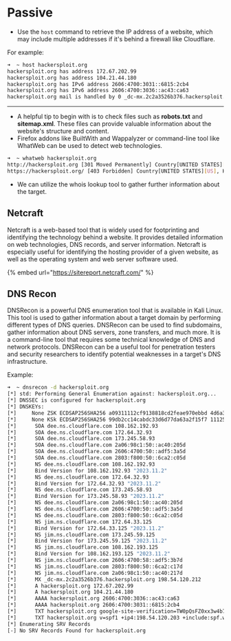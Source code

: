 # Passive

* Use the `host` command to retrieve the IP address of a website, which may include multiple addresses if it's behind a firewall like Cloudflare.

For example:

```sh
➜  ~ host hackersploit.org
hackersploit.org has address 172.67.202.99
hackersploit.org has address 104.21.44.180
hackersploit.org has IPv6 address 2606:4700:3031::6815:2cb4
hackersploit.org has IPv6 address 2606:4700:3036::ac43:ca63
hackersploit.org mail is handled by 0 _dc-mx.2c2a3526b376.hackersploit.org.
```

***

* A helpful tip to begin with is to check files such as **robots.txt** and **sitemap.xml**. These files can provide valuable information about the website's structure and content.
* Firefox addons like BuiltWith and Wappalyzer or command-line tool like WhatWeb can be used to detect web technologies.

```sh
➜  ~ whatweb hackersploit.org
http://hackersploit.org [301 Moved Permanently] Country[UNITED STATES][US], HTTPServer[cloudflare], IP[104.21.44.180], RedirectLocation[https://hackersploit.org/], UncommonHeaders[report-to,nel,cf-ray,alt-svc]
https://hackersploit.org/ [403 Forbidden] Country[UNITED STATES][US], HTML5, HTTPServer[cloudflare], IP[104.21.44.180], Title[403 Forbidden][Title element contains newline(s)!], UncommonHeaders[referrer-policy,x-turbo-charged-by,cf-cache-status,report-to,nel,cf-ray,alt-svc]
```

* We can utilize the whois lookup tool to gather further information about the target.

## Netcraft

Netcraft is a web-based tool that is widely used for footprinting and identifying the technology behind a website. It provides detailed information on web technologies, DNS records, and server information. Netcraft is especially useful for identifying the hosting provider of a given website, as well as the operating system and web server software used.

{% embed url="https://sitereport.netcraft.com/" %}

## DNS Recon

DNSRecon is a powerful DNS enumeration tool that is available in Kali Linux. This tool is used to gather information about a target domain by performing different types of DNS queries. DNSRecon can be used to find subdomains, gather information about DNS servers, zone transfers, and much more. It is a command-line tool that requires some technical knowledge of DNS and network protocols. DNSRecon can be a useful tool for penetration testers and security researchers to identify potential weaknesses in a target's DNS infrastructure.

Example:

```sh
➜  ~ dnsrecon -d hackersploit.org
[*] std: Performing General Enumeration against: hackersploit.org...
[*] DNSSEC is configured for hackersploit.org
[*] DNSKEYs:
[*]     None ZSK ECDSAP256SHA256 a09311112cf9138818cd2feae970ebbd 4d6a30f6088c25b325a39abbc5cd1197 aa098283e5aaf421177c2aa5d714992a 9957d1bcc18f98cd71f1f1806b65e148
[*]     None KSk ECDSAP256SHA256 99db2cc14cabdc33d6d77da63a2f15f7 1112584f234e8d1dc428e39e8a4a97e1 aa271a555dc90701e17e2a4c4b6f120b 7c32d44f4ac02bd894cf2d4be7778a19
[*]      SOA dee.ns.cloudflare.com 108.162.192.93
[*]      SOA dee.ns.cloudflare.com 172.64.32.93
[*]      SOA dee.ns.cloudflare.com 173.245.58.93
[*]      SOA dee.ns.cloudflare.com 2a06:98c1:50::ac40:205d
[*]      SOA dee.ns.cloudflare.com 2606:4700:50::adf5:3a5d
[*]      SOA dee.ns.cloudflare.com 2803:f800:50::6ca2:c05d
[*]      NS dee.ns.cloudflare.com 108.162.192.93
[*]      Bind Version for 108.162.192.93 "2023.11.2"
[*]      NS dee.ns.cloudflare.com 172.64.32.93
[*]      Bind Version for 172.64.32.93 "2023.11.2"
[*]      NS dee.ns.cloudflare.com 173.245.58.93
[*]      Bind Version for 173.245.58.93 "2023.11.2"
[*]      NS dee.ns.cloudflare.com 2a06:98c1:50::ac40:205d
[*]      NS dee.ns.cloudflare.com 2606:4700:50::adf5:3a5d
[*]      NS dee.ns.cloudflare.com 2803:f800:50::6ca2:c05d
[*]      NS jim.ns.cloudflare.com 172.64.33.125
[*]      Bind Version for 172.64.33.125 "2023.11.2"
[*]      NS jim.ns.cloudflare.com 173.245.59.125
[*]      Bind Version for 173.245.59.125 "2023.11.2"
[*]      NS jim.ns.cloudflare.com 108.162.193.125
[*]      Bind Version for 108.162.193.125 "2023.11.2"
[*]      NS jim.ns.cloudflare.com 2606:4700:58::adf5:3b7d
[*]      NS jim.ns.cloudflare.com 2803:f800:50::6ca2:c17d
[*]      NS jim.ns.cloudflare.com 2a06:98c1:50::ac40:217d
[*]      MX _dc-mx.2c2a3526b376.hackersploit.org 198.54.120.212
[*]      A hackersploit.org 172.67.202.99
[*]      A hackersploit.org 104.21.44.180
[*]      AAAA hackersploit.org 2606:4700:3036::ac43:ca63
[*]      AAAA hackersploit.org 2606:4700:3031::6815:2cb4
[*]      TXT hackersploit.org google-site-verification=TW0pQsFZ0xx3w4b7kysBV0UrcMq7fJFB-5Rz9h6GwkU
[*]      TXT hackersploit.org v=spf1 +ip4:198.54.120.203 +include:spf.web-hosting.com +ip4:198.54.120.212 +include:hackersploit.org ~all
[*] Enumerating SRV Records
[-] No SRV Records Found for hackersploit.org
```

